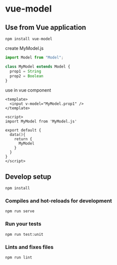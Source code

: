 # vue-model

## Use from Vue application
```
npm install vue-model
```

create MyModel.js
```js
import Model from "Model";

class MyModel extends Model {
  prop1 = String
  prop2 = Boolean
}
```

use in vue component
```vue
<template>
  <input v-model="MyModel.prop1" />
</template>

<script>
import MyModel from 'MyModel.js'

export default {
  data(){
    return {
      MyModel 
    }
  }
}
</script>
```

## Develop setup
```
npm install
```

### Compiles and hot-reloads for development
```
npm run serve
```

### Run your tests
```
npm run test:unit
```

### Lints and fixes files
```
npm run lint
```